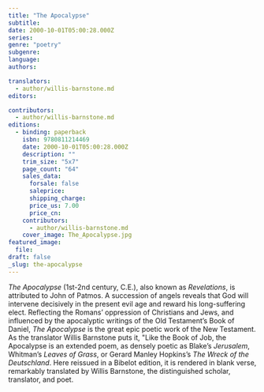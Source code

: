 ```yaml
---
title: "The Apocalypse"
subtitle:
date: 2000-10-01T05:00:28.000Z
series:
genre: "poetry"
subgenre:
language:
authors:

translators:
  - author/willis-barnstone.md
editors:

contributors:
  - author/willis-barnstone.md
editions:
  - binding: paperback
    isbn: 9780811214469
    date: 2000-10-01T05:00:28.000Z
    description: ""
    trim_size: "5x7"
    page_count: "64"
    sales_data:
      forsale: false
      saleprice:
      shipping_charge:
      price_us: 7.00
      price_cn:
    contributors:
      - author/willis-barnstone.md
    cover_image: The_Apocalypse.jpg
featured_image:
  file:
draft: false
_slug: the-apocalypse
---
```


_The Apocalypse_ (1st-2nd century, C.E.), also known as _Revelations_, is attributed to John of Patmos. A succession of angels reveals that God will intervene decisively in the present evil age and reward his long-suffering elect. Reflecting the Romans’ oppression of Christians and Jews, and influenced by the apocalyptic writings of the Old Testament’s Book of Daniel, _The Apocalypse_ is the great epic poetic work of the New Testament. As the translator Willis Barnstone puts it, "Like the Book of Job, the Apocalypse is an extended poem, as densely poetic as Blake’s _Jerusalem_, Whitman’s _Leaves of Grass_, or Gerard Manley Hopkins’s _The Wreck of the Deutschland_. Here reissued in a Bibelot edition, it is rendered in blank verse, remarkably translated by Willis Barnstone, the distinguished scholar, translator, and poet.


